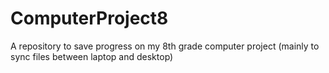 # ComputerProject8
A repository to save progress on my 8th grade computer project (mainly to sync files between laptop and desktop)
